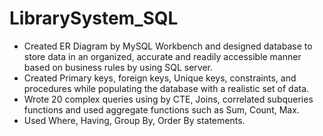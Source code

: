 # LibrarySystem_SQL


- Created ER Diagram by MySQL Workbench and designed database to store data in an organized, accurate and readily accessible manner based on business rules by using SQL server.
- Created Primary keys, foreign keys, Unique keys, constraints, and procedures while populating the database with a realistic set of data.
- Wrote 20 complex queries using by CTE, Joins, correlated subqueries functions and used aggregate functions such as Sum, Count, Max.
- Used Where, Having, Group By, Order By statements.
